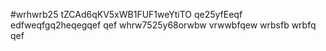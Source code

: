 #wrhwrb25
tZCAd6qKV5xWB1FUF1weYtiTO
qe25yfEeqf
edfweqfgq2heqegqef
qef
whrw7525y68orwbw
vrwwbfqew
wrbsfb
wrbfq
qef
